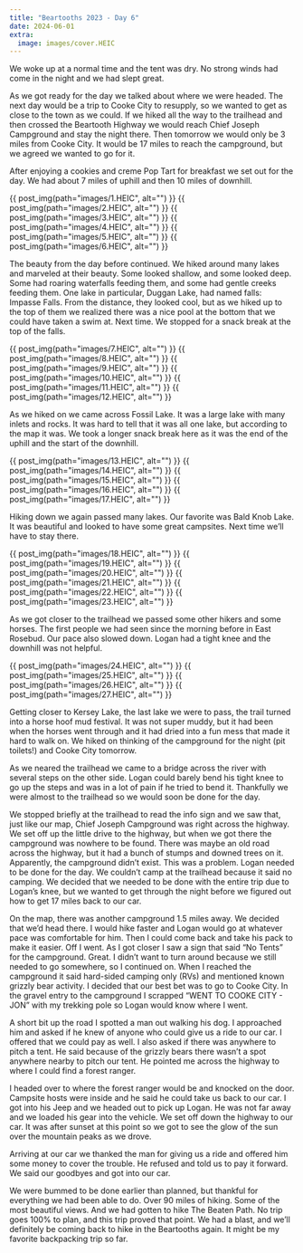 ```yaml
---
title: "Beartooths 2023 - Day 6"
date: 2024-06-01
extra:
  image: images/cover.HEIC
---
```


We woke up at a normal time and the tent was dry. No strong winds had come in the night and we had slept great.

As we got ready for the day we talked about where we were headed. The next day would be a trip to Cooke City to resupply, so we wanted to get as close to the town as we could. If we hiked all the way to the trailhead and then crossed the Beartooth Highway we would reach Chief Joseph Campground and stay the night there. Then tomorrow we would only be 3 miles from Cooke City. It would be 17 miles to reach the campground, but we agreed we wanted to go for it.

After enjoying a cookies and creme Pop Tart for breakfast we set out for the day. We had about 7 miles of uphill and then 10 miles of downhill.

{{ post_img(path="images/1.HEIC", alt="") }}
{{ post_img(path="images/2.HEIC", alt="") }}
{{ post_img(path="images/3.HEIC", alt="") }}
{{ post_img(path="images/4.HEIC", alt="") }}
{{ post_img(path="images/5.HEIC", alt="") }}
{{ post_img(path="images/6.HEIC", alt="") }}

The beauty from the day before continued. We hiked around many lakes and marveled at their beauty. Some looked shallow, and some looked deep. Some had roaring waterfalls feeding them, and some had gentle creeks feeding them. One lake in particular, Duggan Lake, had named falls: Impasse Falls. From the distance, they looked cool, but as we hiked up to the top of them we realized there was a nice pool at the bottom that we could have taken a swim at. Next time. We stopped for a snack break at the top of the falls.

{{ post_img(path="images/7.HEIC", alt="") }}
{{ post_img(path="images/8.HEIC", alt="") }}
{{ post_img(path="images/9.HEIC", alt="") }}
{{ post_img(path="images/10.HEIC", alt="") }}
{{ post_img(path="images/11.HEIC", alt="") }}
{{ post_img(path="images/12.HEIC", alt="") }}

As we hiked on we came across Fossil Lake. It was a large lake with many inlets and rocks. It was hard to tell that it was all one lake, but according to the map it was. We took a longer snack break here as it was the end of the uphill and the start of the downhill.

{{ post_img(path="images/13.HEIC", alt="") }}
{{ post_img(path="images/14.HEIC", alt="") }}
{{ post_img(path="images/15.HEIC", alt="") }}
{{ post_img(path="images/16.HEIC", alt="") }}
{{ post_img(path="images/17.HEIC", alt="") }}

Hiking down we again passed many lakes. Our favorite was Bald Knob Lake. It was beautiful and looked to have some great campsites. Next time we’ll have to stay there.

{{ post_img(path="images/18.HEIC", alt="") }}
{{ post_img(path="images/19.HEIC", alt="") }}
{{ post_img(path="images/20.HEIC", alt="") }}
{{ post_img(path="images/21.HEIC", alt="") }}
{{ post_img(path="images/22.HEIC", alt="") }}
{{ post_img(path="images/23.HEIC", alt="") }}

As we got closer to the trailhead we passed some other hikers and some horses. The first people we had seen since the morning before in East Rosebud. Our pace also slowed down. Logan had a tight knee and the downhill was not helpful.

{{ post_img(path="images/24.HEIC", alt="") }}
{{ post_img(path="images/25.HEIC", alt="") }}
{{ post_img(path="images/26.HEIC", alt="") }}
{{ post_img(path="images/27.HEIC", alt="") }}

Getting closer to Kersey Lake, the last lake we were to pass, the trail turned into a horse hoof mud festival. It was not super muddy, but it had been when the horses went through and it had dried into a fun mess that made it hard to walk on. We hiked on thinking of the campground for the night (pit toilets!) and Cooke City tomorrow.

As we neared the trailhead we came to a bridge across the river with several steps on the other side. Logan could barely bend his tight knee to go up the steps and was in a lot of pain if he tried to bend it. Thankfully we were almost to the trailhead so we would soon be done for the day.

We stopped briefly at the trailhead to read the info sign and we saw that, just like our map, Chief Joseph Campground was right across the highway. We set off up the little drive to the highway, but when we got there the campground was nowhere to be found. There was maybe an old road across the highway, but it had a bunch of stumps and downed trees on it. Apparently, the campground didn’t exist. This was a problem. Logan needed to be done for the day. We couldn’t camp at the trailhead because it said no camping. We decided that we needed to be done with the entire trip due to Logan’s knee, but we wanted to get through the night before we figured out how to get 17 miles back to our car.

On the map, there was another campground 1.5 miles away. We decided that we’d head there. I would hike faster and Logan would go at whatever pace was comfortable for him. Then I could come back and take his pack to make it easier. Off I went. As I got closer I saw a sign that said “No Tents” for the campground. Great. I didn’t want to turn around because we still needed to go somewhere, so I continued on. When I reached the campground it said hard-sided camping only (RVs) and mentioned known grizzly bear activity. I decided that our best bet was to go to Cooke City. In the gravel entry to the campground I scrapped “WENT TO COOKE CITY - JON” with my trekking pole so Logan would know where I went.

A short bit up the road I spotted a man out walking his dog. I approached him and asked if he knew of anyone who could give us a ride to our car. I offered that we could pay as well. I also asked if there was anywhere to pitch a tent. He said because of the grizzly bears there wasn’t a spot anywhere nearby to pitch our tent. He pointed me across the highway to where I could find a forest ranger.

I headed over to where the forest ranger would be and knocked on the door. Campsite hosts were inside and he said he could take us back to our car. I got into his Jeep and we headed out to pick up Logan. He was not far away and we loaded his gear into the vehicle. We set off down the highway to our car. It was after sunset at this point so we got to see the glow of the sun over the mountain peaks as we drove.

Arriving at our car we thanked the man for giving us a ride and offered him some money to cover the trouble. He refused and told us to pay it forward. We said our goodbyes and got into our car.

We were bummed to be done earlier than planned, but thankful for everything we had been able to do. Over 90 miles of hiking. Some of the most beautiful views. And we had gotten to hike The Beaten Path. No trip goes 100% to plan, and this trip proved that point. We had a blast, and we’ll definitely be coming back to hike in the Beartooths again. It might be my favorite backpacking trip so far.
